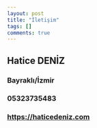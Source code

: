 ```yaml
---
layout: post
title: "İletişim"
tags: []
comments: true
---
```



## Hatice DENİZ 
### Bayraklı/İzmir
### 05323735483
### https://haticedeniz.com
